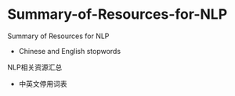 # Summary-of-Resources-for-NLP
Summary of Resources for NLP
- Chinese and English stopwords 

NLP相关资源汇总
- 中英文停用词表
